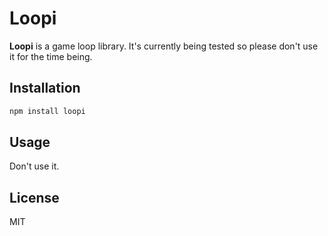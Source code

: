 # Loopi

**Loopi** is a game loop library. It's currently being tested so please don't use it for the time being.

## Installation

```sh
npm install loopi
```

## Usage

Don't use it.

## License

MIT
